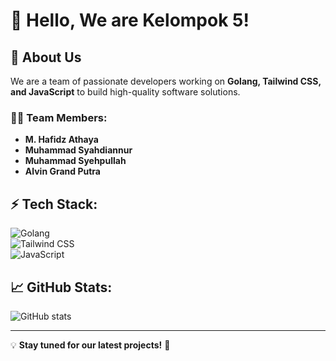 # 👋 Hello, We are **Kelompok 5**!

## 🚀 About Us
We are a team of passionate developers working on **Golang, Tailwind CSS, and JavaScript** to build high-quality software solutions.

### 👨‍💻 Team Members:
- **M. Hafidz Athaya**  
- **Muhammad Syahdiannur**  
- **Muhammad Syehpullah**  
- **Alvin Grand Putra**  

## ⚡ Tech Stack:
![Golang](https://img.shields.io/badge/-Golang-blue?style=flat&logo=go)  
![Tailwind CSS](https://img.shields.io/badge/-Tailwind%20CSS-38B2AC?style=flat&logo=tailwind-css)  
![JavaScript](https://img.shields.io/badge/-JavaScript-yellow?style=flat&logo=javascript)  

## 📈 GitHub Stats:
![GitHub stats](https://github-readme-stats.vercel.app/api?username=USERNAME&show_icons=true&theme=radical)

---

💡 **Stay tuned for our latest projects!** 🚀  
